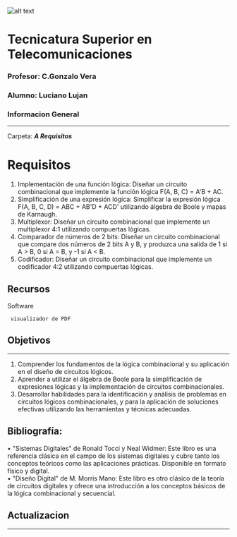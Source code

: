  ![alt text](/Recursos/visuales/caratula.png)
# Tecnicatura Superior en Telecomunicaciones
### Profesor: C.Gonzalo Vera   
### Alumno: Luciano Lujan

### Informacion General
***
Carpeta: ***A Requisitos***
# Requisitos

1. Implementación de una función lógica: Diseñar un circuito combinacional que implemente la función lógica F(A, B, C) = A'B + AC.  
2. Simplificación de una expresión lógica: Simplificar la expresión lógica F(A, B, C, D) = ABC + AB'D + ACD' utilizando álgebra de Boole y mapas de Karnaugh.  
3. Multiplexor: Diseñar un circuito combinacional que implemente un multiplexor 4:1 utilizando compuertas lógicas.  
4. Comparador de números de 2 bits: Diseñar un circuito combinacional que compare dos números de 2 bits A y B, y produzca una salida de 1 si A > B, 0 si A = B, y -1 si A < B.  
5. Codificador: Diseñar un circuito combinacional que implemente un codificador 4:2 utilizando compuertas lógicas.  





## Recursos
Software 
```
 visualizador de PDF
```
## Objetivos
***
1. Comprender los fundamentos de la lógica combinacional y su aplicación en el diseño de circuitos lógicos.  
2. Aprender a utilizar el álgebra de Boole para la simplificación de expresiones lógicas y la implementación de circuitos combinacionales.  
3. Desarrollar habilidades para la identificación y análisis de problemas en circuitos lógicos combinacionales, y para la aplicación de soluciones efectivas utilizando las herramientas y técnicas adecuadas.   

##  Bibliografía:  
• "Sistemas Digitales" de Ronald Tocci y Neal Widmer: Este libro es una referencia clásica en el campo de los sistemas digitales y cubre tanto los conceptos teóricos como las aplicaciones prácticas. Disponible en formato físico y digital.  
• "Diseño Digital" de M. Morris Mano: Este libro es otro clásico de la teoría de circuitos digitales y ofrece una introducción a los conceptos básicos de la lógica combinacional y secuencial.  

## Actualizacion
***